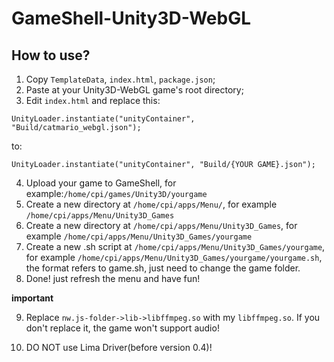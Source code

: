 # GameShell-Unity3D-WebGL

## How to use?
1. Copy `TemplateData`, `index.html`, `package.json`;
2. Paste at your Unity3D-WebGL game's root directory;
3. Edit `index.html` and replace this:
```
UnityLoader.instantiate("unityContainer", "Build/catmario_webgl.json");
```
to:
```
UnityLoader.instantiate("unityContainer", "Build/{YOUR GAME}.json");
```
4. Upload your game to GameShell, for example:`/home/cpi/games/Unity3D/yourgame`
5. Create a new directory at `/home/cpi/apps/Menu/`, for example `/home/cpi/apps/Menu/Unity3D_Games`
6. Create a new directory at `/home/cpi/apps/Menu/Unity3D_Games`, for example `/home/cpi/apps/Menu/Unity3D_Games/yourgame`
7. Create a new .sh script at `/home/cpi/apps/Menu/Unity3D_Games/yourgame`, for example `/home/cpi/apps/Menu/Unity3D_Games/yourgame/yourgame.sh`, the format refers to game.sh, just need to change the game folder.
8. Done! just refresh the menu and have fun!

**important**

9. Replace `nw.js-folder->lib->libffmpeg.so` with my `libffmpeg.so`. If you don't replace it, the game won't support audio!

10. DO NOT use Lima Driver(before version 0.4)!
